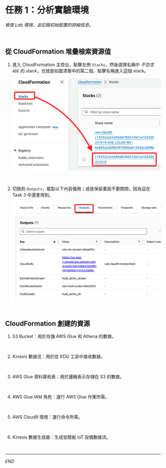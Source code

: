 # 任務 1：分析實驗環境

_檢查 Lab 環境，並記錄初始配置的詳細信息。_

<br>

## 從 CloudFormation 堆疊檢索資源值

1. 進入 CloudFormation 主控台，點擊左側 `Stacks`，然後選擇名稱中 _不包含 `ADE`_ 的 stack，也就是如圖清單中的第二個，點擊名稱進入這個 stack。

    ![](images/img_01.png)

<br>

2. 切換到 `Outputs`，複製以下內容備用；或是保留畫面不要關閉，因為這在 Task 3 中還會用到。

    ![](images/img_02.png)

<br>

## CloudFormation 創建的資源

1. S3 Bucket：用於存儲 AWS Glue 和 Athena 的數據。

<br>

2. Kinesis 數據流：用於從 KDG 工具中接收數據。

<br>

3. AWS Glue 資料庫和表：用於邏輯表示存儲在 S3 的數據。

<br>

4. AWS Glue IAM 角色：運行 AWS Glue 作業所需。

<br>

5. AWS Cloud9 環境：運行命令所需。

<br>

6. Kinesis 數據生成器：生成並模擬 IoT 設備數據流。

<br>

___

_END_